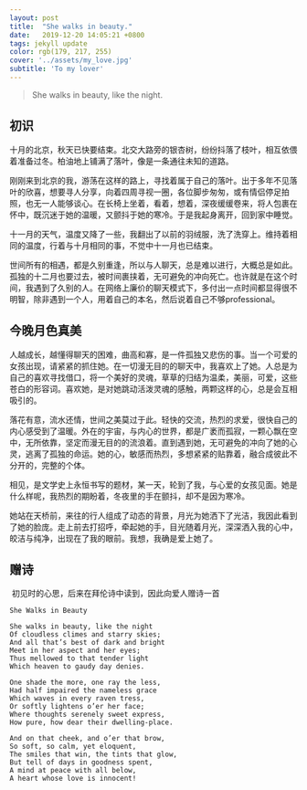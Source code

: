 ```yaml
---
layout: post
title:  "She walks in beauty."
date:   2019-12-20 14:05:21 +0800
tags: jekyll update
color: rgb(179, 217, 255)
cover: '../assets/my_love.jpg'
subtitle: 'To my lover'
---
```


> She walks in beauty, like the night.  

## 初识

​		十月的北京，秋天已快要结束。北交大路旁的银杏树，纷纷抖落了枝叶，相互依偎着准备过冬。柏油地上铺满了落叶，像是一条通往未知的道路。

​		刚刚来到北京的我，游荡在这样的路上，寻找着属于自己的落叶。出于多年不见落叶的欣喜，想要寻人分享，向着四周寻视一圈，各位脚步匆匆，或有情侣停足拍照，也无一人能够谈心。在长椅上坐着，看着，想着，深夜缓缓卷来，将人包裹在怀中，既沉迷于她的温暖，又颤抖于她的寒冷。于是我起身离开，回到家中睡觉。

​		十一月的天气，温度又降了一些，我翻出了以前的羽绒服，洗了洗穿上。维持着相同的温度，行着与十月相同的事，不觉中十一月也已结束。

​		世间所有的相遇，都是久别重逢，所以与人聊天，总是难以进行，大概总是如此。孤独的十二月也要过去，被时间裹挟着，无可避免的冲向死亡。也许就是在这个时间，我遇到了久别的人。在网络上廉价的聊天模式下，多付出一点时间都显得很不明智，除非遇到一个人，用着自己的本名，然后说着自己不够professional。



## 今晚月色真美

​		人越成长，越懂得聊天的困难，曲高和寡，是一件孤独又悲伤的事。当一个可爱的女孩出现，请紧紧的抓住她。在一切漫无目的的聊天中，我喜欢上了她。人总是为自己的喜欢寻找借口，将一个美好的灵魂，草草的归结为温柔，美丽，可爱，这些苍白的形容词。喜欢她，是对她跳动活泼灵魂的感触，两颗这样的心，总是会互相吸引的。

​		落花有意，流水还情，世间之美莫过于此。轻快的交流，热烈的求爱，很快自己的内心感受到了温暖。外在的宇宙，与内心的世界，都是广袤而孤寂，一颗心飘在空中，无所依靠，坚定而漫无目的的流浪着。直到遇到她，无可避免的冲向了她的心灵，逃离了孤独的命运。她的心，敏感而热烈，多想紧紧的贴靠着，融合成彼此不分开的，完整的个体。

​		相见，是文学史上永恒书写的题材，某一天，轮到了我，与心爱的女孩见面。她是什么样呢，我热烈的期盼着，冬夜里的手在颤抖，却不是因为寒冷。

​		她站在天桥前，来往的行人组成了动态的背景，月光为她洒下了光洁，我因此看到了她的脸庞。走上前去打招呼，牵起她的手，目光随着月光，深深洒入我的心中，皎洁与纯净，出现在了我的眼前。我想，我确是爱上她了。



## 赠诗

​		初见时的心思，后来在拜伦诗中读到，因此向爱人赠诗一首

```
She Walks in Beauty

She walks in beauty, like the night
Of cloudless climes and starry skies;
And all that’s best of dark and bright
Meet in her aspect and her eyes;
Thus mellowed to that tender light
Which heaven to gaudy day denies.

One shade the more, one ray the less,
Had half impaired the nameless grace
Which waves in every raven tress,
Or softly lightens o’er her face;
Where thoughts serenely sweet express,
How pure, how dear their dwelling-place.

And on that cheek, and o’er that brow,
So soft, so calm, yet eloquent,
The smiles that win, the tints that glow,
But tell of days in goodness spent,
A mind at peace with all below,
A heart whose love is innocent!
```

​		